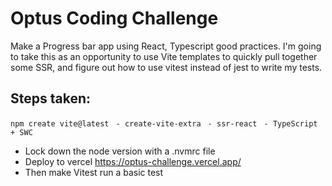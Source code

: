 # Optus Coding Challenge

Make a Progress bar app using React, Typescript good practices.
I'm going to take this as an opportunity to use Vite templates to quickly pull together some SSR, and figure out how to use vitest instead of jest to write my tests.

## Steps taken:

`npm create vite@latest`
` - create-vite-extra`
` - ssr-react`
` - TypeScript + SWC`

- Lock down the node version with a .nvmrc file
- Deploy to vercel https://optus-challenge.vercel.app/
- Then make Vitest run a basic test